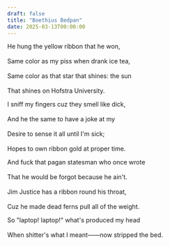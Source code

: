 ```yaml
---
draft: false
title: "Boethius Bedpan"
date: 2025-03-13T00:00:00
---
```

He hung the yellow ribbon that he won, <br>  
Same color as my piss when drank ice tea, <br>  
Same color as that star that shines: the sun <br>  
That shines on Hofstra University. 

I sniff my fingers cuz they smell like dick, <br>  
And he the same to have a joke at my <br>  
Desire to sense it all until I'm sick; <br>  
Hopes to own ribbon gold at proper time.

And fuck that pagan statesman who once wrote <br>  
That he would be forgot because he ain't. <br>  
Jim Justice has a ribbon round his throat, <br>  
Cuz he made dead ferns pull all of the weight. 

So "laptop! laptop!" what's produced my head <br>  
When shitter's what I meant——now stripped the bed.  